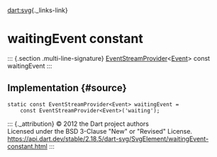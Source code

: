 [dart:svg](../../dart-svg/dart-svg-library){._links-link}

waitingEvent constant
=====================

::: {.section .multi-line-signature}
[EventStreamProvider](../../dart-html/eventstreamprovider-class)\<[Event](../../dart-html/event-class)\>
const waitingEvent
:::

Implementation {#source}
--------------

``` {.language-dart data-language="dart"}
static const EventStreamProvider<Event> waitingEvent =
    const EventStreamProvider<Event>('waiting');
```

::: {._attribution}
© 2012 the Dart project authors\
Licensed under the BSD 3-Clause \"New\" or \"Revised\" License.\
<https://api.dart.dev/stable/2.18.5/dart-svg/SvgElement/waitingEvent-constant.html>
:::
